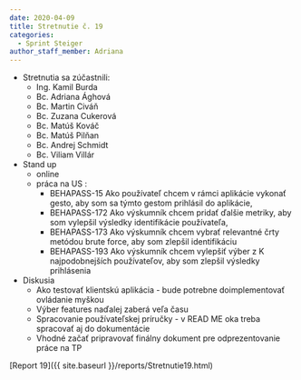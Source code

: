```yaml
---
date: 2020-04-09
title: Stretnutie č. 19
categories:
  - Sprint Steiger
author_staff_member: Adriana
---
```

- Stretnutia sa zúčastnili:
    - Ing. Kamil Burda
    - Bc. Adriana Ághová
    - Bc. Martin Civáň
    - Bc. Zuzana Cukerová
    - Bc. Matúš Kováč
    - Bc. Matúš Pilňan
    - Bc. Andrej Schmidt
    - Bc. Viliam Villár
- Stand up
    - online
    - práca na US : 
        - BEHAPASS-15 Ako používateľ chcem v rámci aplikácie vykonať gesto, aby som sa týmto gestom prihlásil do aplikácie,
        - BEHAPASS-172 Ako výskumník chcem pridať ďalšie metriky, aby som vylepšil výsledky identifikácie používateľa,
        - BEHAPASS-173 Ako výskumník chcem vybrať relevantné črty metódou brute force, aby som zlepšil identifikáciu
        - BEHAPASS-193 Ako výskumník chcem vylepšiť výber z K najpodobnejších používateľov, aby som zlepšil výsledky prihlásenia
- Diskusia 
    - Ako testovať klientskú aplikácia - bude potrebne doimplementovať ovládanie myškou
    - Výber features naďalej zaberá veľa času
    - Spracovanie používateľskej príručky - v READ ME oka treba spracovať aj do dokumentácie
    - Vhodné začať pripravovať finálny dokument pre odprezentovanie práce na TP

[Report 19]({{ site.baseurl }}/reports/Stretnutie19.html)
